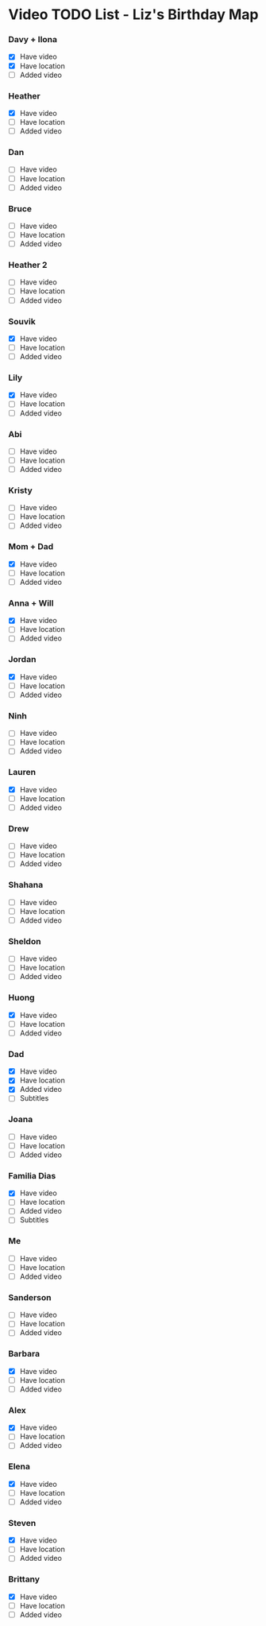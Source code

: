 # Video TODO List - Liz's Birthday Map

### Davy + Ilona
- [x] Have video
- [x] Have location
- [ ] Added video

### Heather
- [x] Have video
- [ ] Have location
- [ ] Added video

### Dan
- [ ] Have video
- [ ] Have location
- [ ] Added video

### Bruce
- [ ] Have video
- [ ] Have location
- [ ] Added video

### Heather 2
- [ ] Have video
- [ ] Have location
- [ ] Added video

### Souvik
- [x] Have video
- [ ] Have location
- [ ] Added video

### Lily
- [x] Have video
- [ ] Have location
- [ ] Added video

### Abi
- [ ] Have video
- [ ] Have location
- [ ] Added video

### Kristy
- [ ] Have video
- [ ] Have location
- [ ] Added video

### Mom + Dad
- [x] Have video
- [ ] Have location
- [ ] Added video

### Anna + Will
- [x] Have video
- [ ] Have location
- [ ] Added video

### Jordan
- [x] Have video
- [ ] Have location
- [ ] Added video

### Ninh
- [ ] Have video
- [ ] Have location
- [ ] Added video

### Lauren
- [x] Have video
- [ ] Have location
- [ ] Added video

### Drew
- [ ] Have video
- [ ] Have location
- [ ] Added video

### Shahana
- [ ] Have video
- [ ] Have location
- [ ] Added video

### Sheldon
- [ ] Have video
- [ ] Have location
- [ ] Added video

### Huong
- [x] Have video
- [ ] Have location
- [ ] Added video

### Dad
- [x] Have video
- [x] Have location
- [x] Added video
- [ ] Subtitles

### Joana
- [ ] Have video
- [ ] Have location
- [ ] Added video

### Familia Dias
- [x] Have video
- [ ] Have location
- [ ] Added video
- [ ] Subtitles

### Me
- [ ] Have video
- [ ] Have location
- [ ] Added video

### Sanderson
- [ ] Have video
- [ ] Have location
- [ ] Added video

### Barbara
- [x] Have video
- [ ] Have location
- [ ] Added video

### Alex
- [x] Have video
- [ ] Have location
- [ ] Added video

### Elena
- [x] Have video
- [ ] Have location
- [ ] Added video

### Steven
- [x] Have video
- [ ] Have location
- [ ] Added video

### Brittany
- [x] Have video
- [ ] Have location
- [ ] Added video 
